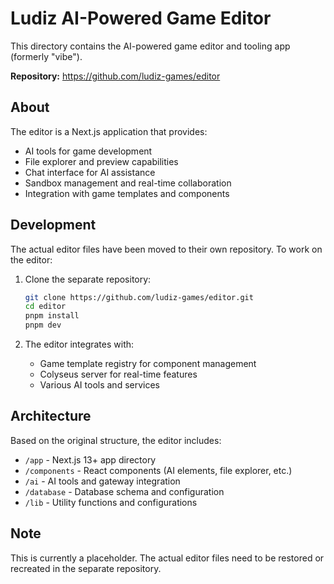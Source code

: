 # Ludiz AI-Powered Game Editor

This directory contains the AI-powered game editor and tooling app (formerly "vibe").

**Repository:** https://github.com/ludiz-games/editor

## About

The editor is a Next.js application that provides:
- AI tools for game development
- File explorer and preview capabilities  
- Chat interface for AI assistance
- Sandbox management and real-time collaboration
- Integration with game templates and components

## Development

The actual editor files have been moved to their own repository. To work on the editor:

1. Clone the separate repository:
   ```bash
   git clone https://github.com/ludiz-games/editor.git
   cd editor
   pnpm install
   pnpm dev
   ```

2. The editor integrates with:
   - Game template registry for component management
   - Colyseus server for real-time features
   - Various AI tools and services

## Architecture

Based on the original structure, the editor includes:
- `/app` - Next.js 13+ app directory
- `/components` - React components (AI elements, file explorer, etc.)
- `/ai` - AI tools and gateway integration
- `/database` - Database schema and configuration
- `/lib` - Utility functions and configurations

## Note

This is currently a placeholder. The actual editor files need to be restored or recreated in the separate repository.
